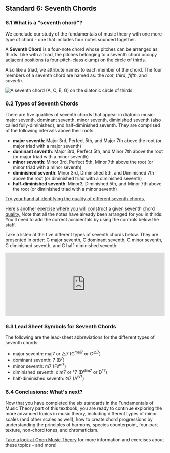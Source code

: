 ## Standard 6: Seventh Chords ##	

### 6.1 What is a "seventh chord"?

We conclude our study of the fundamentals of music theory with one more type of chord - one that includes four notes sounded together.

A **Seventh Chord** is a four-note chord whose pitches can be arranged as thirds. Like with a triad, the pitches belonging to a seventh chord occupy adjacent positions (a four-pitch-class clump) on the circle of thirds.

Also like a triad, we attribute names to each member of the chord. The four members of a seventh chord are named as: the *root*, *third*, *fifth*, and *seventh*.	

![A seventh chord (A, C, E, G) on the diatonic circle of thirds.](http://openmusictheory.com/Graphics/triadsSeventhChords/circleOfThirds-seventhRTFS.svg "A seventh chord on the diatonic circle of thirds.")

### 6.2 Types of Seventh Chords

There are five qualities of seventh chords that appear in diatonic music: major seventh, dominant seventh, minor seventh, diminished seventh (also called fully-diminished), and half-diminished seventh. They are comprised of the following intervals above their roots:	

- **major seventh**: Major 3rd, Perfect 5th, and Major 7th above the root (or major triad with a major seventh)	
- **dominant seventh**: Major 3rd, Perfect 5th, and Minor 7th above the root (or major triad with a minor seventh)	
- **minor seventh**: Minor 3rd, Perfect 5th, Minor 7th above the root (or minor triad with a minor seventh)	
- **diminished seventh**: Minor 3rd, Diminished 5th, and Diminished 7th above the root (or diminished triad with a diminished seventh)	
- **half-diminished seventh**: Minor3, Diminished 5th, and Minor 7th above the root (or diminished triad with a minor seventh)	

[Try your hand at identifying the quality of different seventh chords.](https://www.musictheory.net/exercises/chord/brwy9yoxybbyyyy)

[Here's another exercise where you will construct a given seventh chord quality.](https://www.musictheory.net/exercises/chord-construction/brwy9yoxyyybbyyyn) Note that all the notes have already been arranged for you in thirds. You'll need to add the correct accidentals by using the controls below the staff.

Take a listen at the five different types of seventh chords below. They are presented in order: C major seventh, C dominant seventh, C minor seventh, C diminished seventh, and C half-diminished seventh:

<iframe src="https://trinket.io/embed/music/cc6f440391" width="100%" height="200" frameborder="0" marginwidth="0" marginheight="0" allowfullscreen></iframe>

### 6.3 Lead Sheet Symbols for Seventh Chords

The following are the lead-sheet abbreviations for the different types of seventh chords:	

- major seventh: maj7 or △7 (G<sup>maj7</sup> or G<sup>△7</sup>)	
- dominant seventh: 7 (B<sup>7</sup>)	
- minor seventh: m7 (F&#9839;<sup>m7</sup>)	
- diminished seventh: dim7 or °7 (D<sup>dim7</sup> or D<sup>°7</sup>)	
- half-diminished seventh: ⦰7 (A<sup>⦰7</sup>)

### 6.4 Conclusions: What's next?

Now that you have completed the six standards in the Fundamentals of Music Theory part of this textbook, you are ready to continue exploring the more advanced topics in music theory, including different types of minor scales (and other scales as well), how to create chord progressions by understanding the principles of harmony, species counterpoint, four-part texture, non-chord tones, and chromaticism.

[Take a look at Open Music Theory](http://openmusictheory.com/) for more information and exercises about these topics - and more! 
